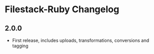 # Filestack-Ruby Changelog

## 2.0.0
- First release, includes uploads, transformations, conversions and tagging